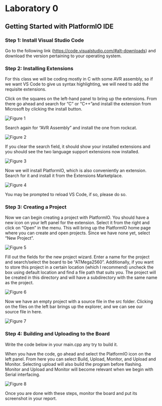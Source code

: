 # Laboratory 0

## Getting Started with PlatformIO IDE

### Step 1: Install Visual Studio Code
Go to the following link (https://code.visualstudio.com/#alt-downloads) and download the version pertaining to your operating system.

### Step 2: Installing Extensions
For this class we will be coding mostly in C with some AVR assembly, so if we want VS Code to give us syntax highlighting, we will need to add the requisite extensions. 

Click on the squares on the left-hand panel to bring up the extensions. From there go ahead and search for “C” or “C++”and install the extension from Microsoft by clicking the install button. 

![Figure 1](/assets/images/Figure1.png)

Search again for “AVR Assembly” and install the one from rockcat.

![Figure 2](/assets/images/Figure2.png)


If you clear the search field, it should show your installed extensions and you should see the two language support extensions now installed.

![Figure 3](/assets/images/Figure3.png)

Now we will install PlatformIO, which is also conveniently an extension. Search for it and install it from the Extensions Marketplace.

![Figure 4](/assets/images/Figure4.png)

You may be prompted to reload VS Code, if so, please do so.

### Step 3: Creating a Project
Now we can begin creating a project with PlatformIO. You should have a new icon on your left panel for the extension. Select it from the right and click on “Open” in the menu. This will bring up the PlatformIO home page where you can create and open projects. Since we have none yet, select “New Project”.

![Figure 5](/assets/images/Figure5.png)

Fill out the fields for the new project wizard. Enter a name for the project and search/select the board to be “ATMega2560”. Additionally, if you want to store this project in a certain location (which I recommend) uncheck the box using default location and find a file path that suits you. The project will be created in this directory and will have a subdirectory with the same name as the project.

![Figure 6](/assets/images/Figure6.png)


Now we have an empty project with a source file in the src folder. Clicking on the files on the left bar brings up the explorer, and we can see our source file in here.

![Figure 7](/assets/images/Figure7.png)


### Step 4: Building and Uploading to the Board
Write the code below in your main.cpp any try to build it.

When you have the code, go ahead and select the PlatformIO icon on the left panel. From here you can select Build, Upload, Monitor, and Upload and Monitor. Selecting upload will also build the program before flashing. Monitor and Upload and Monitor will become relevant when we begin with Serial interfacing.

![Figure 8](/assets/images/Figure8.png)


Once you are done with these steps, monitor the board and put its screenshot in your report.